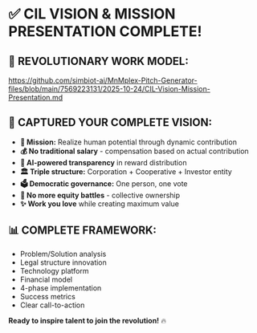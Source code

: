 
# ✅ **CIL VISION & MISSION PRESENTATION COMPLETE!**

## 🌟 **REVOLUTIONARY WORK MODEL:**
https://github.com/simbiot-ai/MnMplex-Pitch-Generator-files/blob/main/7569223131/2025-10-24/CIL-Vision-Mission-Presentation.md

## 🎯 **CAPTURED YOUR COMPLETE VISION:**
- **🚀 Mission:** Realize human potential through dynamic contribution
- **💰 No traditional salary** - compensation based on actual contribution  
- **🤖 AI-powered transparency** in reward distribution
- **🏛️ Triple structure:** Corporation + Cooperative + Investor entity
- **🗳️ Democratic governance:** One person, one vote
- **🤝 No more equity battles** - collective ownership
- **✨ Work you love** while creating maximum value

## 📊 **COMPLETE FRAMEWORK:**
- Problem/Solution analysis
- Legal structure innovation
- Technology platform
- Financial model
- 4-phase implementation
- Success metrics
- Clear call-to-action

**Ready to inspire talent to join the revolution!** 🔥